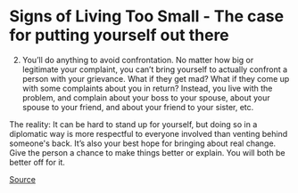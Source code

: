 # Signs of Living Too Small - The case for putting yourself out there

2. You’ll do anything to avoid confrontation.
No matter how big or legitimate your complaint, you can’t bring yourself to actually confront a person with your grievance. What if they get mad? What if they come up with some complaints about you in return? Instead, you live with the problem, and complain about your boss to your spouse, about your spouse to your friend, and about your friend to your sister, etc.

The reality: It can be hard to stand up for yourself, but doing so in a diplomatic way is more respectful to everyone involved than venting behind someone's back. It’s also your best hope for bringing about real change. Give the person a chance to make things better or explain. You will both be better off for it.

[Source](https://www.psychologytoday.com/us/blog/where-science-meets-the-steps/201411/5-signs-living-too-small)

